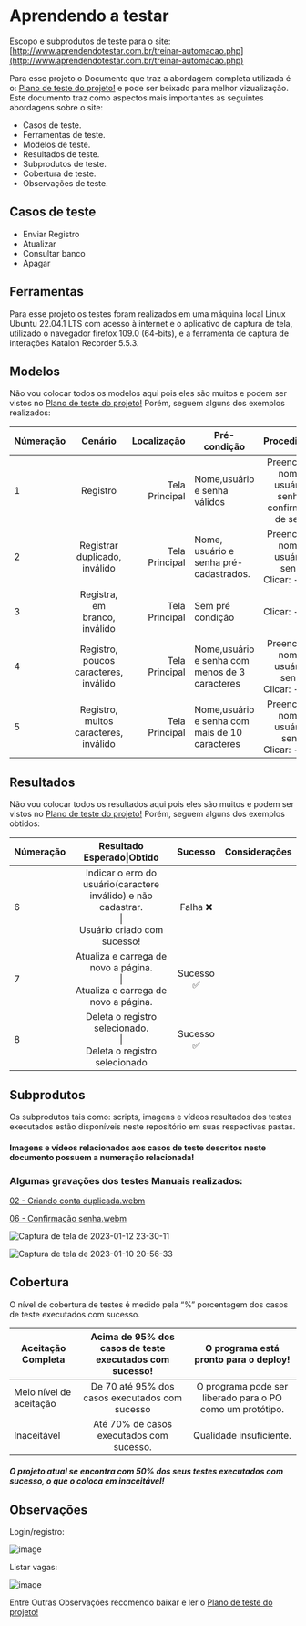 # Aprendendo a testar
Escopo e subprodutos de teste para o site: [http://www.aprendendotestar.com.br/treinar-automacao.php](http://www.aprendendotestar.com.br/treinar-automacao.php)

Para esse projeto o Documento que traz a abordagem completa utilizada é o: [Plano de teste do projeto!] e pode ser beixado para melhor vizualização.
Este documento traz como aspectos mais importantes as seguintes abordagens sobre o site:


* Casos de teste. 
* Ferramentas de teste. 
* Modelos de teste. 
* Resultados de teste. 
* Subprodutos de teste. 
* Cobertura de teste. 
* Observações de teste. 

## Casos de teste

* Enviar Registro
* Atualizar
* Consultar banco
* Apagar


## Ferramentas

Para esse projeto os testes foram realizados em uma máquina local Linux Ubuntu 22.04.1 LTS com acesso à internet e o aplicativo de captura de tela, utilizado o navegador firefox 109.0 (64-bits), e a ferramenta de captura de interações Katalon Recorder 5.5.3.

## Modelos

Não vou colocar todos os modelos aqui pois eles são muitos e podem ser vistos no [Plano de teste do projeto!]
Porém, seguem alguns dos exemplos realizados:


| Númeração | Cenário | Localização | Pré-condição | Procedimento | Resultado esperado:
| ------------- |:-------------:| -----:| ------------- |:-------------:| -----:|
| 1 | Registro | Tela Principal | Nome,usuário e senha válidos | Preencher: - nome - usuário - senha - confirmação de senha|Usuário criado com sucesso!. |
|2  | Registrar duplicado, inválido| Tela Principal | Nome, usuário e senha pré-cadastrados. | Preencher: - nome - usuário - senha. <br/> Clicar: -enviar | Falha no cadastro. |
|3 | Registra, em branco, inválido | Tela Principal | Sem pré condição | Clicar: -enviar | Indicar o erro do usuário(campo em branco) e não cadastrar. |
|4 | Registro, poucos caracteres, inválido | Tela Principal | Nome,usuário e senha com menos de 3 caracteres | Preencher: - nome - usuário - senha. <br/> Clicar: -enviar | Indicar o erro do usuário(poucos caracteres) e não cadastrar. |
|5 | Registro, muitos caracteres, inválido | Tela Principal | Nome,usuário e senha com mais de 10 caracteres | Preencher: - nome - usuário - senha  <br/> Clicar: -enviar | Indicar o erro do usuário(excedeu caracteres) e não cadastrar. |


## Resultados

Não vou colocar todos os resultados aqui pois eles são muitos e podem ser vistos no [Plano de teste do projeto!]
Porém, seguem alguns dos exemplos obtidos:


|Númeração|Resultado <br/> Esperado\|Obtido|  Sucesso  |Considerações|
| ------------- |:----------------:|:--------:| ------------- |
|6|Indicar o erro do usuário(caractere inválido) e não cadastrar. <br/> \| <br/> Usuário criado com sucesso!|Falha ❌|
|7|Atualiza e carrega de novo a página. <br/> \| <br/> Atualiza e carrega de novo a página. | Sucesso ✅|
|8|Deleta o registro selecionado. <br/> \| <br/> Deleta o registro selecionado |Sucesso ✅|


## Subprodutos
Os subprodutos tais como: scripts, imagens e vídeos resultados dos testes executados estão disponíveis neste repositório em suas respectivas pastas.
#### Imagens e vídeos relacionados aos casos de teste descritos neste documento possuem a numeração relacionada!


### Algumas gravações dos testes Manuais realizados:
[02 - Criando conta duplicada.webm](https://user-images.githubusercontent.com/34687381/214885975-32e7e618-dc83-4f35-9f9f-b03b92412908.webm)

[06 - Confirmação senha.webm](https://user-images.githubusercontent.com/34687381/214886017-63099083-fbf8-4f3d-a634-61fd4cdc72a1.webm)

![Captura de tela de 2023-01-12 23-30-11](https://user-images.githubusercontent.com/34687381/214886224-f6273a2b-f0bf-470c-934e-620e7751989c.png)

![Captura de tela de 2023-01-10 20-56-33](https://user-images.githubusercontent.com/34687381/214886313-8de6804b-619d-4398-a531-29f4765d0e17.png)

## Cobertura

O nível de cobertura de testes é medido pela “%” porcentagem dos casos de teste executados com sucesso.

|Aceitação Completa |Acima de 95% dos casos de teste executados com sucesso!|O programa está pronto para o deploy!|
| ------------- |:----------------:|:--------:|
|Meio nível de aceitação|De 70 até 95% dos casos executados com sucesso|O programa pode ser liberado para o PO como um protótipo.|
|Inaceitável|Até 70% de casos executados com sucesso.|Qualidade insuficiente.|

##### O projeto atual se encontra com 50% dos seus testes executados com sucesso, o que o coloca em inaceitável!

## Observações

Login/registro:

![image](https://user-images.githubusercontent.com/34687381/214888268-6372d25f-6540-4144-a1ac-137dfcc60b28.png)


Listar vagas:

![image](https://user-images.githubusercontent.com/34687381/214888447-9c43e150-d197-4eb1-b058-834e2a04996c.png)

Entre Outras Observações recomendo baixar e ler o [Plano de teste do projeto!]


<br/> 

[//]: <> (Links)

[Plano de teste do projeto!]: https://github.com/lucas-dejard/Vagas-TI/blob/main/Escopo%20-%20Vagas%20TI!.docx
